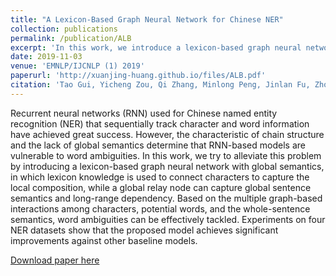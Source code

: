 ```yaml
---
title: "A Lexicon-Based Graph Neural Network for Chinese NER"
collection: publications
permalink: /publication/ALB
excerpt: 'In this work, we introduce a lexicon-based graph neural network with global semantics for Chinese NER.'
date: 2019-11-03
venue: 'EMNLP/IJCNLP (1) 2019'
paperurl: 'http://xuanjing-huang.github.io/files/ALB.pdf'
citation: 'Tao Gui, Yicheng Zou, Qi Zhang, Minlong Peng, Jinlan Fu, Zhongyu Wei, Xuanjing Huang: A Lexicon-Based Graph Neural Network for Chinese NER. EMNLP/IJCNLP (1) 2019: 1040-1050'
---
```

Recurrent neural networks (RNN) used for Chinese named entity recognition (NER) that sequentially track character and word information have achieved great success. However, the characteristic of chain structure and the lack of global semantics determine that RNN-based models are vulnerable to word ambiguities. In this work, we try to alleviate this problem by introducing a lexicon-based graph neural network with global semantics, in which lexicon knowledge is used to connect characters to capture the local composition, while a global relay node can capture global sentence semantics and long-range dependency. Based on the multiple graph-based interactions among characters, potential words, and the whole-sentence semantics, word ambiguities can be effectively tackled. Experiments on four NER datasets show that the proposed model achieves significant improvements against other baseline models.

[Download paper here](http://xuanjing-huang.github.io/files/ALB.pdf)